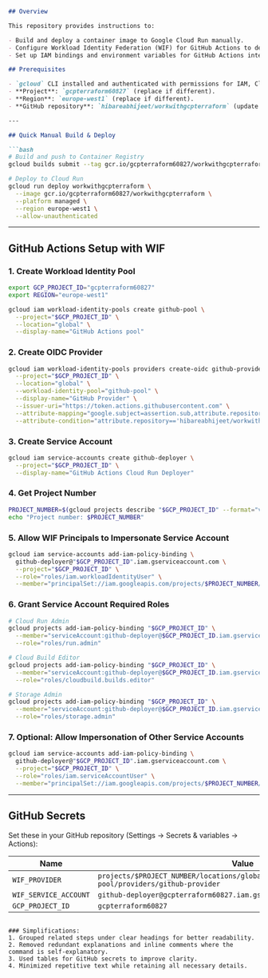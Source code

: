 ```markdown
## Overview

This repository provides instructions to:

- Build and deploy a container image to Google Cloud Run manually.
- Configure Workload Identity Federation (WIF) for GitHub Actions to deploy to Cloud Run without long-lived GCP keys.
- Set up IAM bindings and environment variables for GitHub Actions integration with GCP.

## Prerequisites

- `gcloud` CLI installed and authenticated with permissions for IAM, Cloud Run, Cloud Build, and Service Accounts.
- **Project**: `gcpterraform60827` (replace if different).
- **Region**: `europe-west1` (replace if different).
- **GitHub repository**: `hibareabhijeet/workwithgcpterraform` (update if needed).

---

## Quick Manual Build & Deploy

```bash
# Build and push to Container Registry
gcloud builds submit --tag gcr.io/gcpterraform60827/workwithgcpterraform

# Deploy to Cloud Run
gcloud run deploy workwithgcpterraform \
  --image gcr.io/gcpterraform60827/workwithgcpterraform \
  --platform managed \
  --region europe-west1 \
  --allow-unauthenticated
```

---

## GitHub Actions Setup with WIF

### 1. Create Workload Identity Pool
```bash
export GCP_PROJECT_ID="gcpterraform60827"
export REGION="europe-west1"

gcloud iam workload-identity-pools create github-pool \
  --project="$GCP_PROJECT_ID" \
  --location="global" \
  --display-name="GitHub Actions pool"
```

### 2. Create OIDC Provider
```bash
gcloud iam workload-identity-pools providers create-oidc github-provider \
  --project="$GCP_PROJECT_ID" \
  --location="global" \
  --workload-identity-pool="github-pool" \
  --display-name="GitHub Provider" \
  --issuer-uri="https://token.actions.githubusercontent.com" \
  --attribute-mapping="google.subject=assertion.sub,attribute.repository=assertion.repository" \
  --attribute-condition="attribute.repository=='hibareabhijeet/workwithgcpterraform'"
```

### 3. Create Service Account
```bash
gcloud iam service-accounts create github-deployer \
  --project="$GCP_PROJECT_ID" \
  --display-name="GitHub Actions Cloud Run Deployer"
```

### 4. Get Project Number
```bash
PROJECT_NUMBER=$(gcloud projects describe "$GCP_PROJECT_ID" --format="value(projectNumber)")
echo "Project number: $PROJECT_NUMBER"
```

### 5. Allow WIF Principals to Impersonate Service Account
```bash
gcloud iam service-accounts add-iam-policy-binding \
  github-deployer@"$GCP_PROJECT_ID".iam.gserviceaccount.com \
  --project="$GCP_PROJECT_ID" \
  --role="roles/iam.workloadIdentityUser" \
  --member="principalSet://iam.googleapis.com/projects/$PROJECT_NUMBER/locations/global/workloadIdentityPools/github-pool/*"
```

### 6. Grant Service Account Required Roles
```bash
# Cloud Run Admin
gcloud projects add-iam-policy-binding "$GCP_PROJECT_ID" \
  --member="serviceAccount:github-deployer@$GCP_PROJECT_ID.iam.gserviceaccount.com" \
  --role="roles/run.admin"

# Cloud Build Editor
gcloud projects add-iam-policy-binding "$GCP_PROJECT_ID" \
  --member="serviceAccount:github-deployer@$GCP_PROJECT_ID.iam.gserviceaccount.com" \
  --role="roles/cloudbuild.builds.editor"

# Storage Admin
gcloud projects add-iam-policy-binding "$GCP_PROJECT_ID" \
  --member="serviceAccount:github-deployer@$GCP_PROJECT_ID.iam.gserviceaccount.com" \
  --role="roles/storage.admin"
```

### 7. Optional: Allow Impersonation of Other Service Accounts
```bash
gcloud iam service-accounts add-iam-policy-binding \
  github-deployer@"$GCP_PROJECT_ID".iam.gserviceaccount.com \
  --project="$GCP_PROJECT_ID" \
  --role="roles/iam.serviceAccountUser" \
  --member="principalSet://iam.googleapis.com/projects/$PROJECT_NUMBER/locations/global/workloadIdentityPools/github-pool/*"
```

---

## GitHub Secrets

Set these in your GitHub repository (Settings → Secrets & variables → Actions):

| Name                | Value                                                                 |
|---------------------|-----------------------------------------------------------------------|
| `WIF_PROVIDER`      | `projects/$PROJECT_NUMBER/locations/global/workloadIdentityPools/github-pool/providers/github-provider` |
| `WIF_SERVICE_ACCOUNT` | `github-deployer@gcpterraform60827.iam.gserviceaccount.com`         |
| `GCP_PROJECT_ID`    | `gcpterraform60827`                                                  |
```

### Simplifications:
1. Grouped related steps under clear headings for better readability.
2. Removed redundant explanations and inline comments where the command is self-explanatory.
3. Used tables for GitHub secrets to improve clarity.
4. Minimized repetitive text while retaining all necessary details.